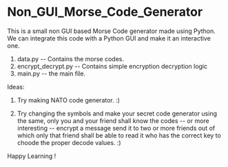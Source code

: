# Non_GUI_Morse_Code_Generator
This is a small non GUI based Morse Code generator made using Python. We can integrate this code with a Python GUI and make it an interactive one. 
 1. data.py -- Contains the morse codes.
 2. encrypt_decrypt.py -- Contains simple encryption decryption logic
 3. main.py -- the main file.

Ideas:

1. Try making NATO code generator. :)

2. Try changing the symbols and make your secret code generator using the same, only you and your friend shall know the codes -- or more interesting -- encrypt a message send it to two or more friends out of which only that friend shall be able to read it who has the correct key to choode the proper decode values. :)

Happy Learning ! 
